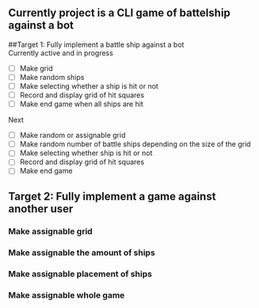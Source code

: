 ## Currently project is a CLI game of battelship against a bot

##Target 1: Fully implement a battle ship against a bot   
Currently active and in progress    
- [ ] Make grid 
- [ ] Make random ships
- [ ] Make selecting whether a ship is hit or not
- [ ] Record and display grid of hit squares
- [ ] Make end game when all ships are hit

Next  
- [ ] Make random or assignable grid 
- [ ] Make random number of battle ships depending on the size of the grid 
- [ ] Make selecting whether ship is hit or not
- [ ] Record and display grid of hit squares
- [ ] Make end game 

## Target 2: Fully implement a game against another user   
### Make assignable grid   
### Make assignable the amount of ships   
### Make assignable placement of ships  
### Make assignable whole game   
